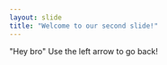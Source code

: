 ```yaml
---
layout: slide
title: "Welcome to our second slide!"
---
```

"Hey bro"
Use the left arrow to go back!
